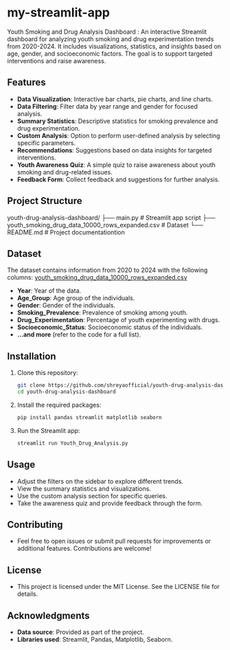# my-streamlit-app
Youth Smoking and Drug Analysis Dashboard : An interactive Streamlit dashboard for analyzing youth smoking and drug experimentation trends from 2020-2024. It includes visualizations, statistics, and insights based on age, gender, and socioeconomic factors. The goal is to support targeted interventions and raise awareness.


## Features

- **Data Visualization**: Interactive bar charts, pie charts, and line charts.
- **Data Filtering**: Filter data by year range and gender for focused analysis.
- **Summary Statistics**: Descriptive statistics for smoking prevalence and drug experimentation.
- **Custom Analysis**: Option to perform user-defined analysis by selecting specific parameters.
- **Recommendations**: Suggestions based on data insights for targeted interventions.
- **Youth Awareness Quiz**: A simple quiz to raise awareness about youth smoking and drug-related issues.
- **Feedback Form**: Collect feedback and suggestions for further analysis.

## Project Structure


youth-drug-analysis-dashboard/ ├── main.py # Streamlit app script 
                               ├── youth_smoking_drug_data_10000_rows_expanded.csv # Dataset 
                               └── README.md # Project documentationtion



## Dataset

The dataset contains information from 2020 to 2024 with the following columns:
[youth_smoking_drug_data_10000_rows_expanded.csv](https://github.com/user-attachments/files/17351586/youth_smoking_drug_data_10000_rows_expanded.csv)


- **Year**: Year of the data.
- **Age_Group**: Age group of the individuals.
- **Gender**: Gender of the individuals.
- **Smoking_Prevalence**: Prevalence of smoking among youth.
- **Drug_Experimentation**: Percentage of youth experimenting with drugs.
- **Socioeconomic_Status**: Socioeconomic status of the individuals.
- **...and more** (refer to the code for a full list).

## Installation

1. Clone this repository:
   ```bash
   git clone https://github.com/shreyaofficial/youth-drug-analysis-dashboard.git
   cd youth-drug-analysis-dashboard

2. Install the required packages:
   ```bash
   pip install pandas streamlit matplotlib seaborn

3. Run the Streamlit app:
   ```bash
   streamlit run Youth_Drug_Analysis.py

## Usage

- Adjust the filters on the sidebar to explore different trends.
- View the summary statistics and visualizations.
- Use the custom analysis section for specific queries.
- Take the awareness quiz and provide feedback through the form.

## Contributing

- Feel free to open issues or submit pull requests for improvements or additional features. Contributions are welcome!

## License

- This project is licensed under the MIT License. See the LICENSE file for details.

## Acknowledgments

- **Data source**: Provided as part of the project.
- **Libraries used**: Streamlit, Pandas, Matplotlib, Seaborn.

